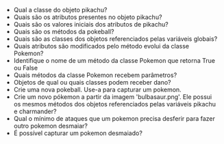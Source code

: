 - Qual a classe do objeto pikachu?
- Quais são os atributos presentes no objeto pikachu?
- Quais são os valores iniciais dos atributos de pikachu?
- Quais são os métodos da pokeball?
- Quais são as classes dos objetos referenciados pelas variáveis globais?
- Quais atributos são modificados pelo método evolui da classe Pokemon?
- Identifique o nome de um método da classe Pokemon que retorna True ou False
- Quais métodos da classe Pokemon recebem parâmetros?
- Objetos de qual ou quais classes podem receber dano?
- Crie uma nova pokeball. Use-a para capturar um pokemon.
- Crie um novo pókemon a partir da imagem 'bulbasaur.png'. Ele possui os mesmos métodos dos objetos referenciados pelas variáveis pikachu e charmander?
- Qual o mínimo de ataques que um pokemon precisa desferir para fazer outro pokemon desmaiar?
- É possível capturar um pokemon desmaiado?
